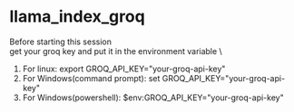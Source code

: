 # llama_index_groq

Before starting this session \
get your groq key and put it in the environment variable \
1. For linux: export GROQ_API_KEY="your-groq-api-key"
2. For Windows(command prompt): set GROQ_API_KEY="your-groq-api-key"
3. For Windows(powershell): $env:GROQ_API_KEY="your-groq-api-key"
